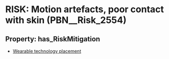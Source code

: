 # RISK: __Motion artefacts, poor contact with skin__ (PBN__Risk_2554)

## Property: has_RiskMitigation

* [Wearable technology placement](PBN__Mitigation_405)

